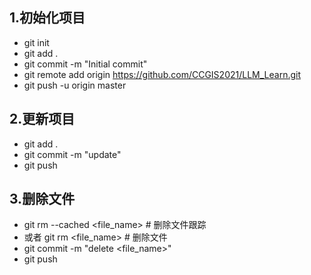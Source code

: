 ## 1.初始化项目
- git init
- git add .
- git commit -m "Initial commit"
- git remote add origin https://github.com/CCGIS2021/LLM_Learn.git
- git push -u origin master
  
## 2.更新项目
- git add .
- git commit -m "update"
- git push

## 3.删除文件
- git rm --cached <file_name> # 删除文件跟踪
- 或者 git rm <file_name> # 删除文件
- git commit -m "delete <file_name>"
- git push